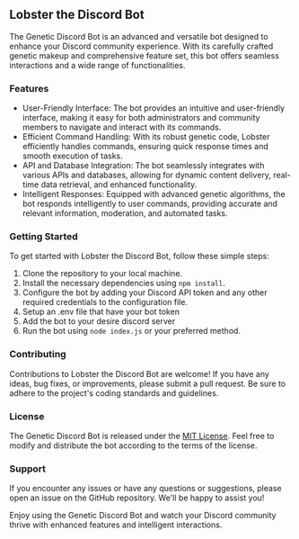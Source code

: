 
## Lobster the Discord Bot

The Genetic Discord Bot is an advanced and versatile bot designed to enhance your Discord community experience. With its carefully crafted genetic makeup and comprehensive feature set, this bot offers seamless interactions and a wide range of functionalities.

### Features

- User-Friendly Interface: The bot provides an intuitive and user-friendly interface, making it easy for both administrators and community members to navigate and interact with its commands.
- Efficient Command Handling: With its robust genetic code, Lobster efficiently handles commands, ensuring quick response times and smooth execution of tasks.
- API and Database Integration: The bot seamlessly integrates with various APIs and databases, allowing for dynamic content delivery, real-time data retrieval, and enhanced functionality.
- Intelligent Responses: Equipped with advanced genetic algorithms, the bot responds intelligently to user commands, providing accurate and relevant information, moderation, and automated tasks.

### Getting Started

To get started with Lobster the Discord Bot, follow these simple steps:

1. Clone the repository to your local machine.
2. Install the necessary dependencies using `npm install`.
3. Configure the bot by adding your Discord API token and any other required credentials to the configuration file.
4. Setup an .env file that have your bot token
5. Add the bot to your desire discord server
6. Run the bot using `node index.js` or your preferred method.

### Contributing

Contributions to Lobster the Discord Bot are welcome! If you have any ideas, bug fixes, or improvements, please submit a pull request. Be sure to adhere to the project's coding standards and guidelines.

### License

The Genetic Discord Bot is released under the [MIT License](https://opensource.org/licenses/MIT). Feel free to modify and distribute the bot according to the terms of the license.

### Support

If you encounter any issues or have any questions or suggestions, please open an issue on the GitHub repository. We'll be happy to assist you!

Enjoy using the Genetic Discord Bot and watch your Discord community thrive with enhanced features and intelligent interactions.
